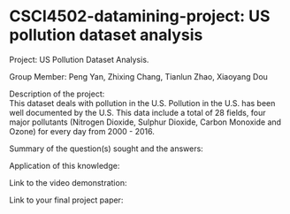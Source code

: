 # CSCI4502-datamining-project: US pollution dataset analysis
Project: US Pollution Dataset Analysis.</br>

Group Member: Peng Yan, Zhixing Chang, Tianlun Zhao, Xiaoyang Dou </br>

Description of the project:</br>
This dataset deals with pollution in the U.S. Pollution in the U.S. has been well documented by the U.S. This data include a total of 28 fields, four major pollutants (Nitrogen Dioxide, Sulphur Dioxide, Carbon Monoxide and Ozone) for every day from 2000 - 2016. </br>

Summary of the question(s) sought and the answers:</br>

Application of this knowledge:</br>

Link to the video demonstration:</br>

Link to your final project paper:</br>
